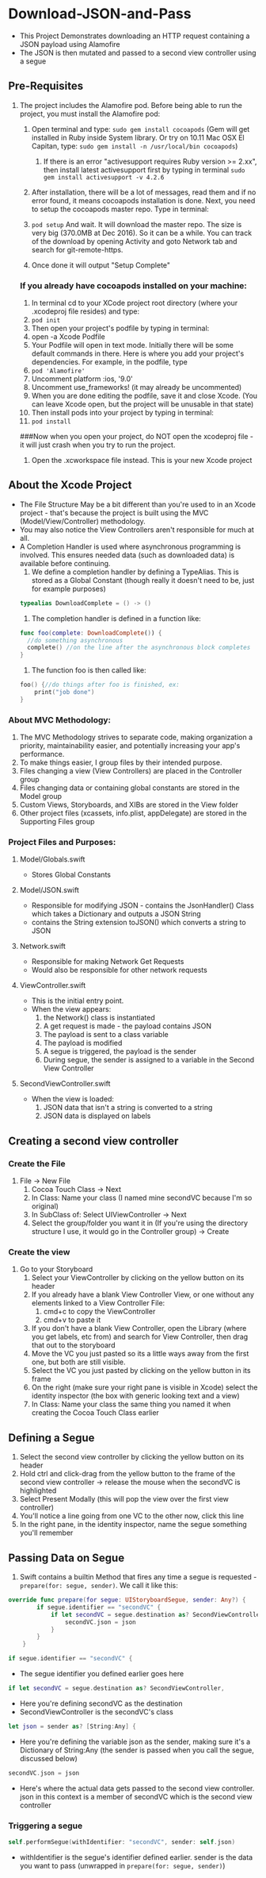 # Download-JSON-and-Pass

* This Project Demonstrates downloading an HTTP request containing a JSON payload using Alamofire
* The JSON is then mutated and passed to a second view controller using a segue

## Pre-Requisites

1. The project includes the Alamofire pod. Before being able to run the project, you must install the Alamofire pod:

    1. Open terminal and type: `sudo gem install cocoapods` (Gem will get installed in Ruby inside System library. Or try on 10.11 Mac OSX El Capitan, type: `sudo gem install -n /usr/local/bin cocoapods`)
        1. If there is an error "activesupport requires Ruby version >= 2.xx", then install latest activesupport first by typing in terminal `sudo gem install activesupport -v 4.2.6`

    1. After installation, there will be a lot of messages, read them and if no error found, it means cocoapods installation is done. Next, you need to setup the cocoapods master repo. Type in terminal: 
    1. `pod setup` And wait. It will download the master repo. The size is very big (370.0MB at Dec 2016). So it can be a while. You can track of the download by opening Activity and goto Network tab and search for git-remote-https.
    1. Once done it will output "Setup Complete"
    
    ### If you already have cocoapods installed on your machine:
    1. In terminal cd to your XCode project root directory (where your .xcodeproj file resides) and type:
    1. `pod init`
    1. Then open your project's podfile by typing in terminal:
    1. open -a Xcode Podfile
    1. Your Podfile will open in text mode. Initially there will be some default commands in there. Here is where you add your project's dependencies. For example, in the podfile, type
    1. `pod 'Alamofire'`
    1. Uncomment  platform :ios, '9.0' 
    1. Uncomment  use_frameworks! (it may already be uncommented)
    1. When you are done editing the podfile, save it and close Xcode. (You can leave Xcode open, but the project will be unusable in that state)
    1. Then install pods into your project by typing in terminal:
    1. `pod install`
    
    ###Now when you open your project, do NOT open the xcodeproj file - it will just crash when you try to run the project.
    1. Open the .xcworkspace file instead. This is your new Xcode project



## About the Xcode Project

* The File Structure May be a bit different than you're used to in an Xcode project - that's because the project is built using the MVC (Model/View/Controller) methodology.
* You may also notice the View Controllers aren't responsible for much at all.
* A Completion Handler is used where asynchronous programming is involved. This ensures needed data (such as downloaded data) is available before continuing.
    1. We define a completion handler by defining a TypeAlias. This is stored as a Global Constant (though really it doesn't need to be, just for example purposes) 
    ```swift
    typealias DownloadComplete = () -> ()
    ```
    1. The completion handler is defined in a function like:
    ```swift
    func foo(complete: DownloadComplete()) {
      //do something asynchronous
      complete() //on the line after the asynchronous block completes
    }
    ```
    1. The function foo is then called like:
    ```swift
    foo() {//do things after foo is finished, ex:
        print("job done")
    }
    ```

### About MVC Methodology:
1. The MVC Methodology strives to separate code, making organization a priority, maintainability easier, and potentially increasing your app's performance.
1. To make things easier, I group files by their intended purpose.
1. Files changing a view (View Controllers) are placed in the Controller group
1. Files changing data or containing global constants are stored in the Model group
1. Custom Views, Storyboards, and XIBs are stored in the View folder
1. Other project files (xcassets, info.plist, appDelegate) are stored in the Supporting Files group



### Project Files and Purposes:

1. Model/Globals.swift
    * Stores Global Constants
    
1. Model/JSON.swift
    * Responsible for modifying JSON - contains the JsonHandler() Class which takes a Dictionary and outputs a JSON String
    * contains the String extension toJSON() which converts a string to JSON
    
1. Network.swift
    * Responsible for making Network Get Requests
    * Would also be responsible for other network requests
    
1. ViewController.swift
    * This is the initial entry point.
    * When the view appears:
        1. the Network() class is instantiated
        1. A get request is made - the payload contains JSON
        1. The payload is sent to a class variable
        1. The payload is modified
        1. A segue is triggered, the payload is the sender
        1. During segue, the sender is assigned to a variable in the Second View Controller
        
1. SecondViewController.swift
    * When the view is loaded:
        1. JSON data that isn't a string is converted to a string
        1. JSON data is displayed on labels

## Creating a second view controller

### Create the File
1. File -> New File
    1. Cocoa Touch Class -> Next
    1. In Class: Name your class (I named mine secondVC because I'm so original)
    1. In SubClass of: Select UIViewController -> Next
    1. Select the group/folder you want it in (If you're using the directory structure I use, it would go in the Controller group) -> Create

### Create the view
1. Go to your Storyboard
    1. Select your ViewController by clicking on the yellow button on its header
    1. If you already have a blank View Controller View, or one without any elements linked to a View Controller File:
        1. cmd+c to copy the ViewController
        1. cmd+v to paste it
    1. If you don't have a blank View Controller, open the Library (where you get labels, etc from) and search for View Controller, then drag that out to the storyboard
    1. Move the VC you just pasted so its a little ways away from the first one, but both are still visible.
    1. Select the VC you just pasted by clicking on the yellow button in its frame
    1. On the right (make sure your right pane is visible in Xcode) select the identity inspector (the box with generic looking text and a view)
    1. In Class: Name your class the same thing you named it when creating the Cocoa Touch Class earlier

## Defining a Segue

1. Select the second view controller by clicking the yellow button on its header
1. Hold ctrl and click-drag from the yellow button to the frame of the second view controller -> release the mouse when the secondVC is highlighted
1. Select Present Modally (this will pop the view over the first view controller)
1. You'll notice a line going from one VC to the other now, click this line
1. In the right pane, in the identity inspector, name the segue something you'll remember

## Passing Data on Segue

1. Swift contains a builtin Method that fires any time a segue is requested - `prepare(for: segue, sender)`. We call it like this:
```swift
override func prepare(for segue: UIStoryboardSegue, sender: Any?) {
        if segue.identifier == "secondVC" {
            if let secondVC = segue.destination as? SecondViewController, let json = sender as? [String:Any] {
                secondVC.json = json
            }
        }
    }
```

```swift
if segue.identifier == "secondVC" {
```
* The segue identifier you defined earlier goes here

```swift 
if let secondVC = segue.destination as? SecondViewController,
```
* Here you're defining secondVC as the destination
* SecondViewController is the secondVC's class

```swift
let json = sender as? [String:Any] {
```
* Here you're defining the variable json as the sender, making sure it's a Dictionary of String:Any (the sender is passed when you call the segue, discussed below)
 ```swift
 secondVC.json = json
 ```
 * Here's where the actual data gets passed to the second view controller. json in this context is a member of secondVC which is the second view controller

### Triggering a segue
```swift
self.performSegue(withIdentifier: "secondVC", sender: self.json)
```
* withIdentifier is the segue's identifier defined earlier. sender is the data you want to pass (unwrapped in ```prepare(for: segue, sender)```)
